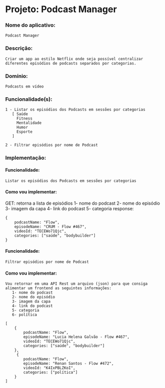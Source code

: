 # Projeto: Podcast Manager

### Nome do aplicativo: 
    Podcast Manager

### Descrição: 
    Criar um app ao estilo Netflix onde seja possível centralizar diferentes episódios de podcasts separados por categorias.

### Domínio:
    Podcasts em vídeo

### Funcionalidade(s):

    1 - Listar os episódios dos Podcasts em sessões por categorias
       [ Saúde
         Fitness
         Mentalidade
         Humor
         Esporte
       ]

    2 - Filtrar episódios por nome de Podcast

### Implementação:
#### Funcionalidade: 
    Listar os episódios dos Podcasts em sessões por categorias

#### Como vou implementar:
   GET: retorna a lista de episódios
       1- nome do podcast
       2- nome do episódio
       3- imagem da capa
       4- link do podcast
       5- categoria
    response:
    
    {
        podcastName: "Flow",
        episodeName: "CRUM - Flow #467",
        videoId: "TECEWo71Qjc",
        categories: ["saúde", "bodybuilder"]
    }


#### Funcionalidade: 
    Filtrar episódios por nome de Podcast

#### Como vou implementar:
    Vou retornar em uma API Rest um arquivo (json) para que consiga alimentar um frontend as seguintes informações:
       1- nome do podcast
       2- nome do episódio
       3- imagem da capa
       4- link do podcast
       5- categoria
       6- política
 
    [
        {
            podcastName: "Flow",
            episodeName: "Lucia Helena Galvão - Flow #467",
            videoId: "TECEWo71Qjc",
            categories: ["saúde", "bodybuilder"]
        },
         {
            podcastName: "Flow",
            episodeName: "Renan Santos - Flow #472",
            videoId: "K4IxPBLZKoI",
            categories: ["política"]
        }
    ]
 